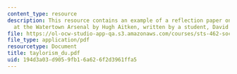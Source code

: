 ```yaml
---
content_type: resource
description: This resource contains an example of a reflection paper on Taylorism
  at the Watertown Arsenal by Hugh Aitken, written by a student, David Unger.
file: https://ol-ocw-studio-app-qa.s3.amazonaws.com/courses/sts-462-social-and-political-implications-of-technology-spring-2006/194d3a03d9059fb16a626f2d3961ffa5_taylorism_du.pdf
file_type: application/pdf
resourcetype: Document
title: taylorism_du.pdf
uid: 194d3a03-d905-9fb1-6a62-6f2d3961ffa5
---
```

